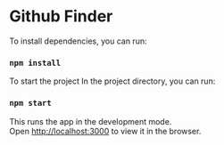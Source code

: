 # Github Finder

To install dependencies, you can run:

### `npm install`

To start the project
In the project directory, you can run:

### `npm start`

This runs the app in the development mode.\
Open [http://localhost:3000](http://localhost:3000) to view it in the browser.
